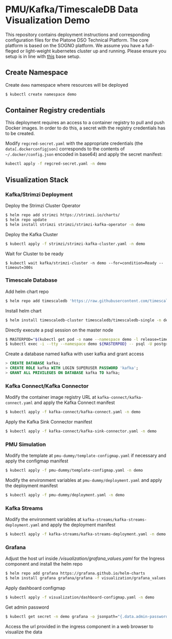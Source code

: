 # PMU/Kafka/TimescaleDB Data Visualization Demo

This repository contains deployment instructions and corresponding configuration files for the Platone DSO Technical Platform.
The core platform is based on the SOGNO platform.
We assume you have a full-fleged or light-weight kubernetes cluster up and running. 
Please ensure you setup is in line with [this](https://sogno-platform.github.io/docs/getting-started/single-node/) base setup.

## Create Namespace
Create `demo` namespace where resources will be deployed
```bash
$ kubectl create namespace demo
```

## Container Registry credentials

This deployment requires an access to a container registry to pull and push Docker images. In order to do this, a secret with the registry credentials has to be created.

Modify `regcred-secret.yaml` with the appropriate credentials (the `data[.dockerconfigjson]` corresponds to the contents of `~/.docker/config.json` encoded in base64) and apply the secret manifest:
```bash
kubectl apply -f regcred-secret.yaml -n demo
```

## Visualization Stack

### Kafka/Strimzi Deployment

Deploy the Strimzi Cluster Operator
```bash
$ helm repo add strimzi https://strimzi.io/charts/
$ helm repo update
$ helm install strimzi strimzi/strimzi-kafka-operator -n demo
```

Deploy the Kafka Cluster
```bash
$ kubectl apply -f strimzi/strimzi-kafka-cluster.yaml -n demo
```

Wait for Cluster to be ready
```
$ kubectl wait kafka/strimzi-cluster -n demo --for=condition=Ready --timeout=300s
```

### Timescale Database

Add helm chart repo
```bash
$ helm repo add timescaledb 'https://raw.githubusercontent.com/timescale/timescaledb-kubernetes/master/charts/repo/'
```

Install helm chart
```bash
$ helm install timescaledb-cluster timescaledb/timescaledb-single -n demo -f timescaledb/timescaledb-values.yaml
```

Directly execute a psql session on the master node
```bash
$ MASTERPOD="$(kubectl get pod -o name --namespace demo -l release=timescaledb-cluster)" 
$ kubectl exec -i --tty --namespace demo ${MASTERPOD} -- psql -U postgres
```

Create a database named kafka with user kafka and grant access
```sql
> CREATE DATABASE kafka;
> CREATE ROLE kafka WITH LOGIN SUPERUSER PASSWORD 'kafka';
> GRANT ALL PRIVILEGES ON DATABASE kafka TO kafka;
```

### Kafka Connect/Kafka Connector

Modify the container image registry URL at `kafka-connect/kafka-connect.yaml` and apply the Kafka Connect manifest
```bash
$ kubectl apply -f kafka-connect/kafka-connect.yaml -n demo
```

Apply the Kafka Sink Connector manifest
```bash
$ kubectl apply -f kafka-connect/kafka-sink-connector.yaml -n demo
```

### PMU Simulation
Modify the template at `pmu-dummy/template-configmap.yaml` if necessary and apply the configmap manifest
```bash
$ kubectl apply -f pmu-dummy/template-configmap.yaml -n demo
```

Modify the environment variables at `pmu-dummy/deployment.yaml` and apply the deployment manifest
```bash
$ kubectl apply -f pmu-dummy/deployment.yaml -n demo
```

### Kafka Streams

Modify the environment variables at `kafka-streams/kafka-streams-deployment.yaml` and apply the deployment manifest
```bash
$ kubectl apply -f kafka-streams/kafka-streams-deployment.yaml -n demo
```

### Grafana

Adjust the host url inside */visualization/grafana_values.yaml* for the Ingress component and install the helm repo
```bash
$ helm repo add grafana https://grafana.github.io/helm-charts
$ helm install grafana grafana/grafana -f visualization/grafana_values.yaml -n demo
```

Apply dashboard configmap
```bash
$ kubectl apply -f visualization/dashboard-configmap.yaml -n demo
```

Get admin password
```bash
$ kubectl get secret -n demo grafana -o jsonpath="{.data.admin-password}" | base64 --decode ; echo
```

Access the url provided in the ingress component in a web browser to visualize the data